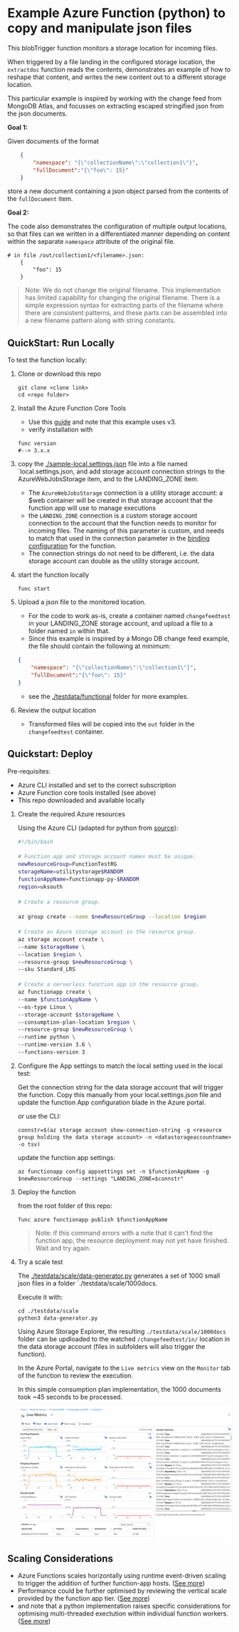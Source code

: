 # Example Azure Function (python) to copy and manipulate json files

This blobTrigger function monitors a storage location for incoming files.

When triggered by a file landing in the configured storage location, the `extractdoc` function reads the contents, demonstrates an example of how to reshape that content, and writes the new content out to a different storage location. 

This particular example is inspired by working with the change feed from MongoDB Atlas, and focusses on extracting escaped stringified json from the json documents.

**Goal 1:**

Given documents of the format 
```json
    {
        "namespace": "{\"collectionName\":\"collection1\"}",
        "fullDocument":"{\"foo\": 15}"
    }
```
store a new document containing a json object parsed from the contents of the `fullDocument` item.

**Goal 2:**

The code also demonstrates the configuration of multiple output locations, so that files can we written in a differentiated manner depending on content within the separate `namespace` attribute of the original file. 


```
# in file /out/collection1/<filename>.json:
    {
        "foo": 15
    }
```

> Note: We do not change the original filename. This implementation has limited capability for changing the original filename. There is a simple expression syntax for extracting parts of the filename where there are consistent patterns, and these parts can be assembled into a new filename pattern along with string constants. 


## QuickStart: Run Locally

To test the function locally:

1. Clone or download this repo

    ```
    git clone <clone link>
    cd <repo folder>
    ```
2. Install the Azure Function Core Tools

   - Use this [guide](https://docs.microsoft.com/en-us/azure/azure-functions/functions-run-local?tabs=v3%2Clinux%2Cpython%2Cportal%2Cbash%2Ckeda) and note that this example uses v3.
   - verify installation with 
    ```
    func version
    #--> 3.x.x
    ```

3. copy the [./sample-local.settings.json](./smaple-local.settings.json) file into a file named `local.settings.json, and add storage account connection strings to the AzureWebJobsStorage item, and to the LANDING_ZONE item. 
   - The `AzureWebJobsStorage` connection is a utility storage account: a $web container will be created in that storage account that the function app will use to manage executions
   - the `LANDING_ZONE` connection is a custom storage account connection to the account that the function needs to monitor for incoming files. The naming of this parameter is custom, and needs to match that used in the connection parameter in the [binding configuration](./extractdoc/function.json) for the function. 
   - The connection strings do not need to be different, i.e. the data storage account can double as the utility storage account. 

4. start the function locally
    ```
    func start
    ```

5. Upload a json file to the monitored location. 

   - For the code to work as-is, create a container named `changefeedtest` in your LANDING_ZONE storage account, and upload a file to a folder named `in` within that. 
   - Since this example is inspired by a Mongo DB change feed example, the file should contain the following at minimum:

    ```json
    {
        "namespace": "{\"collectionName\":\"collection1\"}",
        "fullDocument":"{\"foo\": 15}"
    }
    ```
   - see the [./testdata/functional](./testdata/functional) folder for more examples.

6. Review the output location

   - Transformed files will be copied into the `out` folder in the `changefeedtest` container. 




## Quickstart: Deploy

Pre-requisites: 
- Azure CLI installed and set to the correct subscription
- Azure Function core tools installed (see above)
- This repo downloaded and available locally

1. Create the required Azure resources

    Using the Azure CLI (adapted for python from [source](https://docs.microsoft.com/en-us/azure/azure-functions/scripts/functions-cli-create-serverless#sample-script)):
    
    ```bash
    #!/bin/bash

    # Function app and storage account names must be unique.
    newResourceGroup=FunctionTestRG
    storageName=utilitystorage$RANDOM
    functionAppName=functionapp-py-$RANDOM
    region=uksouth

    # Create a resource group.

    az group create --name $newResourceGroup --location $region

    # Create an Azure storage account in the resource group.
    az storage account create \
    --name $storageName \
    --location $region \
    --resource-group $newResourceGroup \
    --sku Standard_LRS

    # Create a serverless function app in the resource group.
    az functionapp create \
    --name $functionAppName \
    --os-type Linux \
    --storage-account $storageName \
    --consumption-plan-location $region \
    --resource-group $newResourceGroup \
    --runtime python \
    --runtime-version 3.6 \
    --functions-version 3
    ```

2. Configure the App settings to match the local setting used in the local test:

    Get the connection string for the data storage account that will trigger the function. Copy this manually from your local.settings.json file and update the function App configuration blade in the Azure portal. 

    or use the CLI:

    ```
    connstr=$(az storage account show-connection-string -g <resource group holding the data storage account> -n <datastorageaccountname> -o tsv)
    ```

    update the function app settings:
    ```
    az functionapp config appsettings set -n $functionAppName -g $newResourceGroup --settings "LANDING_ZONE=$connstr"
    ```


2. Deploy the function 

    from the root folder of this repo:
    ```
    func azure functionapp publish $functionAppName
    ```

    > Note: if this command errors with a note that it can't find the function app, the resource deployment may not yet have finished. Wait and try again. 


3. Try a scale test

    The [./testdata/scale/data-generator.py]([./testdata/scale/data-generator.py) generates a set of 1000 small json files in a folder `./testdata/scale/1000docs.

    Execute it with:

    ```
    cd ./testdata/scale
    python3 data-generator.py
    ```

    Using Azure Storage Explorer, the resulting `./testdata/scale/1000docs` folder can be updloaded to the watched `/changefeedtest/in/` location in the data storage account (files in subfolders will also trigger the function).

    In the Azure Portal, navigate to the `Live metrics` view on the `Monitor` tab of the function to review the execution. 

    In this simple consumption plan implementation, the 1000 documents took ~45 seconds to be processed. 

    ![metrics](./live_metrics_1000.png)


## Scaling Considerations
- Azure Functions scales horizontally using runtime event-driven scaling to trigger the addition of further function-app hosts. ([See more](https://docs.microsoft.com/en-us/azure/azure-functions/event-driven-scaling))
- Performance could be further optimised by reviewing the vertical scale provided by the function app tier. ([See more](https://docs.microsoft.com/en-us/azure/azure-functions/functions-reference?tabs=blob#parallel-execution))
- and note that a python implementation raises specific considerations for optimising multi-threaded exectution within individual function workers. ([See more](https://docs.microsoft.com/en-us/azure/azure-functions/python-scale-performance-reference))

